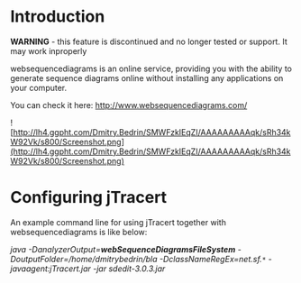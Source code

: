 # Introduction #

**WARNING** - this feature is discontinued and no longer tested or support. It may work inproperly

websequencediagrams is an online service, providing you with the ability to generate sequence diagrams online without installing any applications on your computer.

You can check it here: http://www.websequencediagrams.com/

![http://lh4.ggpht.com/Dmitry.Bedrin/SMWFzkIEqZI/AAAAAAAAAqk/sRh34kW92Vk/s800/Screenshot.png](http://lh4.ggpht.com/Dmitry.Bedrin/SMWFzkIEqZI/AAAAAAAAAqk/sRh34kW92Vk/s800/Screenshot.png)

# Configuring jTracert #

An example command line for using jTracert together with websequencediagrams is like below:

_java -DanalyzerOutput=**webSequenceDiagramsFileSystem** -DoutputFolder=/home/dmitrybedrin/bla -DclassNameRegEx=net\.sf.`*` -javaagent:jTracert.jar -jar sdedit-3.0.3.jar_